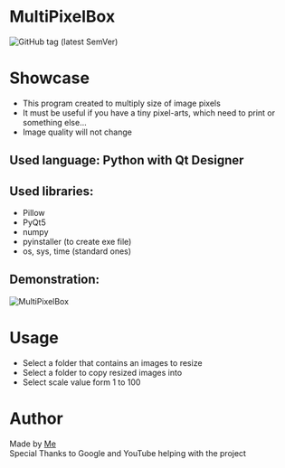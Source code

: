 # MultiPixelBox
![GitHub tag (latest SemVer)](https://img.shields.io/github/v/tag/Tooloom/MultiPixelBox?color=%252300b359%26&label=version&style=flat-square)

# Showcase
- This program created to multiply size of image pixels
- It must be useful if you have a tiny pixel-arts, which need to print or something else...
- Image quality will not change

## Used language: Python with Qt Designer
## Used libraries:
- Pillow
- PyQt5
- numpy
- pyinstaller (to create exe file)
- os, sys, time (standard ones)

## Demonstration:
![MultiPixelBox](https://user-images.githubusercontent.com/57460354/126865817-4c5c3f07-1ee6-447f-a498-d85d98732451.gif)
# Usage
- Select a folder that contains an images to resize
- Select a folder to copy resized images into
- Select scale value form 1 to 100

# Author
Made by [Me](https://github.com/Tooloom)<br>
Special Thanks to Google and YouTube helping with the project
